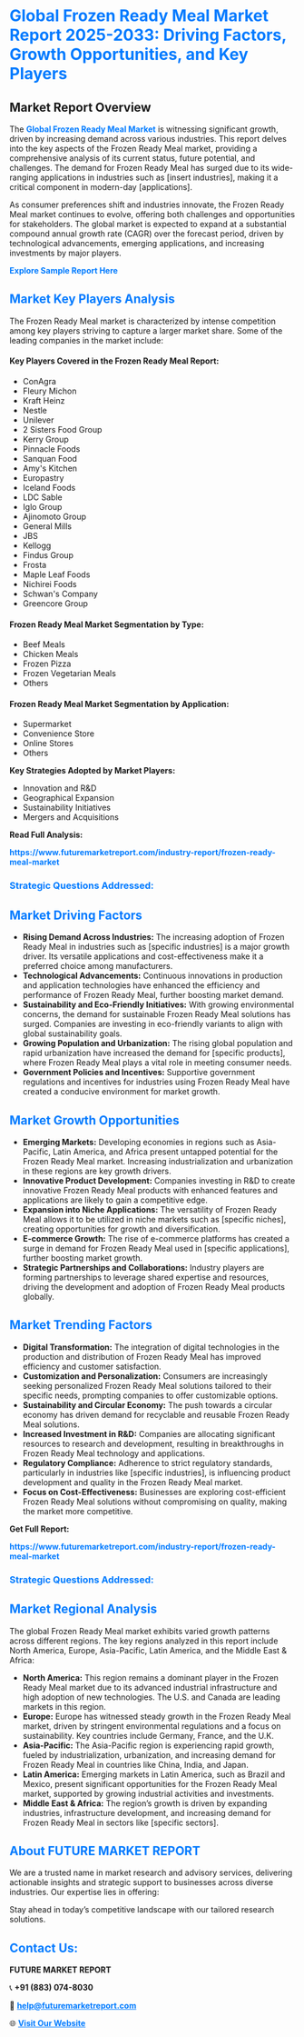 <h1 style="color: #007BFF;">Global Frozen Ready Meal Market Report 2025-2033: Driving Factors, Growth Opportunities, and Key Players</h1>

<section id="overview">
<h2>Market Report Overview</h2>
<p>The <a href="https://www.futuremarketreport.com/industry-report/frozen-ready-meal-market" style="color: #007BFF; text-decoration: none;"><strong>Global Frozen Ready Meal Market</strong></a> is witnessing significant growth, driven by increasing demand across various industries. This report delves into the key aspects of the Frozen Ready Meal market, providing a comprehensive analysis of its current status, future potential, and challenges. The demand for Frozen Ready Meal has surged due to its wide-ranging applications in industries such as [insert industries], making it a critical component in modern-day [applications].</p>
<p>As consumer preferences shift and industries innovate, the Frozen Ready Meal market continues to evolve, offering both challenges and opportunities for stakeholders. The global market is expected to expand at a substantial compound annual growth rate (CAGR) over the forecast period, driven by technological advancements, emerging applications, and increasing investments by major players.</p>
</section>

<section id="overview">
<p><a href="https://www.futuremarketreport.com/request-sample/reportId=54337" style="color: #007BFF; text-decoration: none;"><strong>Explore Sample Report Here</strong></a></p>
</section>

<section id="key-players">
<h2 style="color: #007BFF;">Market Key Players Analysis</h2>
<p>The Frozen Ready Meal market is characterized by intense competition among key players striving to capture a larger market share. Some of the leading companies in the market include:</p>
<h4>Key Players Covered in the Frozen Ready Meal Report:</h4>
<ul><li>ConAgra</li><li>Fleury Michon</li><li>Kraft Heinz</li><li>Nestle</li><li>Unilever</li><li>2 Sisters Food Group</li><li>Kerry Group</li><li>Pinnacle Foods</li><li>Sanquan Food</li><li>Amy&#039;s Kitchen</li><li>Europastry</li><li>Iceland Foods</li><li>LDC Sable</li><li>Iglo Group</li><li>Ajinomoto Group</li><li>General Mills</li><li>JBS</li><li>Kellogg</li><li>Findus Group</li><li>Frosta</li><li>Maple Leaf Foods</li><li>Nichirei Foods</li><li>Schwan&#039;s Company</li><li>Greencore Group</li></ul>
<h4>Frozen Ready Meal Market Segmentation by Type:</h4>
<ul><li>Beef Meals</li><li>Chicken Meals</li><li>Frozen Pizza</li><li>Frozen Vegetarian Meals</li><li>Others</li></ul>

<h4>Frozen Ready Meal Market Segmentation by Application:</h4>
<ul><li>Supermarket</li><li>Convenience Store</li><li>Online Stores</li><li>Others</li></ul>
<p><strong>Key Strategies Adopted by Market Players:</strong></p>
<ul>
<li>Innovation and R&D</li>
<li>Geographical Expansion</li>
<li>Sustainability Initiatives</li>
<li>Mergers and Acquisitions</li>
</ul>
</section>

<section>
<p><strong>Read Full Analysis: </strong></p><a href="https://www.futuremarketreport.com/industry-report/frozen-ready-meal-market" style="color: #007BFF; text-decoration: none;"><strong>https://www.futuremarketreport.com/industry-report/frozen-ready-meal-market</strong></a>
<h3 style="color: #007BFF;">Strategic Questions Addressed:</h3>
</section>

<section id="driving-factors">
<h2 style="color: #007BFF;">Market Driving Factors</h2>
<ul>
<li><strong>Rising Demand Across Industries:</strong> The increasing adoption of Frozen Ready Meal in industries such as [specific industries] is a major growth driver. Its versatile applications and cost-effectiveness make it a preferred choice among manufacturers.</li>
<li><strong>Technological Advancements:</strong> Continuous innovations in production and application technologies have enhanced the efficiency and performance of Frozen Ready Meal, further boosting market demand.</li>
<li><strong>Sustainability and Eco-Friendly Initiatives:</strong> With growing environmental concerns, the demand for sustainable Frozen Ready Meal solutions has surged. Companies are investing in eco-friendly variants to align with global sustainability goals.</li>
<li><strong>Growing Population and Urbanization:</strong> The rising global population and rapid urbanization have increased the demand for [specific products], where Frozen Ready Meal plays a vital role in meeting consumer needs.</li>
<li><strong>Government Policies and Incentives:</strong> Supportive government regulations and incentives for industries using Frozen Ready Meal have created a conducive environment for market growth.</li>
</ul>
</section>

<section id="growth-opportunities">
<h2 style="color: #007BFF;">Market Growth Opportunities</h2>
<ul>
<li><strong>Emerging Markets:</strong> Developing economies in regions such as Asia-Pacific, Latin America, and Africa present untapped potential for the Frozen Ready Meal market. Increasing industrialization and urbanization in these regions are key growth drivers.</li>
<li><strong>Innovative Product Development:</strong> Companies investing in R&D to create innovative Frozen Ready Meal products with enhanced features and applications are likely to gain a competitive edge.</li>
<li><strong>Expansion into Niche Applications:</strong> The versatility of Frozen Ready Meal allows it to be utilized in niche markets such as [specific niches], creating opportunities for growth and diversification.</li>
<li><strong>E-commerce Growth:</strong> The rise of e-commerce platforms has created a surge in demand for Frozen Ready Meal used in [specific applications], further boosting market growth.</li>
<li><strong>Strategic Partnerships and Collaborations:</strong> Industry players are forming partnerships to leverage shared expertise and resources, driving the development and adoption of Frozen Ready Meal products globally.</li>
</ul>
</section>

<section id="trending-factors">
<h2 style="color: #007BFF;">Market Trending Factors</h2>
<ul>
<li><strong>Digital Transformation:</strong> The integration of digital technologies in the production and distribution of Frozen Ready Meal has improved efficiency and customer satisfaction.</li>
<li><strong>Customization and Personalization:</strong> Consumers are increasingly seeking personalized Frozen Ready Meal solutions tailored to their specific needs, prompting companies to offer customizable options.</li>
<li><strong>Sustainability and Circular Economy:</strong> The push towards a circular economy has driven demand for recyclable and reusable Frozen Ready Meal solutions.</li>
<li><strong>Increased Investment in R&D:</strong> Companies are allocating significant resources to research and development, resulting in breakthroughs in Frozen Ready Meal technology and applications.</li>
<li><strong>Regulatory Compliance:</strong> Adherence to strict regulatory standards, particularly in industries like [specific industries], is influencing product development and quality in the Frozen Ready Meal market.</li>
<li><strong>Focus on Cost-Effectiveness:</strong> Businesses are exploring cost-efficient Frozen Ready Meal solutions without compromising on quality, making the market more competitive.</li>
</ul>
</section>

<section>
<p><strong>Get Full Report: </strong></p><a href="https://www.futuremarketreport.com/industry-report/frozen-ready-meal-market" style="color: #007BFF; text-decoration: none;"><strong>https://www.futuremarketreport.com/industry-report/frozen-ready-meal-market</strong></a>
<h3 style="color: #007BFF;">Strategic Questions Addressed:</h3>
</section>


<section id="regional-analysis">
<h2 style="color: #007BFF;">Market Regional Analysis</h2>
<p>The global Frozen Ready Meal market exhibits varied growth patterns across different regions. The key regions analyzed in this report include North America, Europe, Asia-Pacific, Latin America, and the Middle East & Africa:</p>
<ul>
<li><strong>North America:</strong> This region remains a dominant player in the Frozen Ready Meal market due to its advanced industrial infrastructure and high adoption of new technologies. The U.S. and Canada are leading markets in this region.</li>
<li><strong>Europe:</strong> Europe has witnessed steady growth in the Frozen Ready Meal market, driven by stringent environmental regulations and a focus on sustainability. Key countries include Germany, France, and the U.K.</li>
<li><strong>Asia-Pacific:</strong> The Asia-Pacific region is experiencing rapid growth, fueled by industrialization, urbanization, and increasing demand for Frozen Ready Meal in countries like China, India, and Japan.</li>
<li><strong>Latin America:</strong> Emerging markets in Latin America, such as Brazil and Mexico, present significant opportunities for the Frozen Ready Meal market, supported by growing industrial activities and investments.</li>
<li><strong>Middle East & Africa:</strong> The region’s growth is driven by expanding industries, infrastructure development, and increasing demand for Frozen Ready Meal in sectors like [specific sectors].</li>
</ul>
</section>

<footer>
<h2 style="color: #007BFF;">About FUTURE MARKET REPORT</h2>
<p>We are a trusted name in market research and advisory services, delivering actionable insights and strategic support to businesses across diverse industries. Our expertise lies in offering:</p>

<p>Stay ahead in today’s competitive landscape with our tailored research solutions.</p>

<h2 style="color: #007BFF;">Contact Us:</h2>
<p><strong>FUTURE MARKET REPORT</strong></p>
<p>📞 <strong>+91 (883) 074-8030</strong></p>
<p>📧 <strong><a href="mailto:help@futuremarketreport.com" style="color: #007BFF;">help@futuremarketreport.com</a></strong></p>
<p>🌐 <strong><a href="https://www.futuremarketreport.com/" style="color: #007BFF;">Visit Our Website</a></strong></p>
</footer>